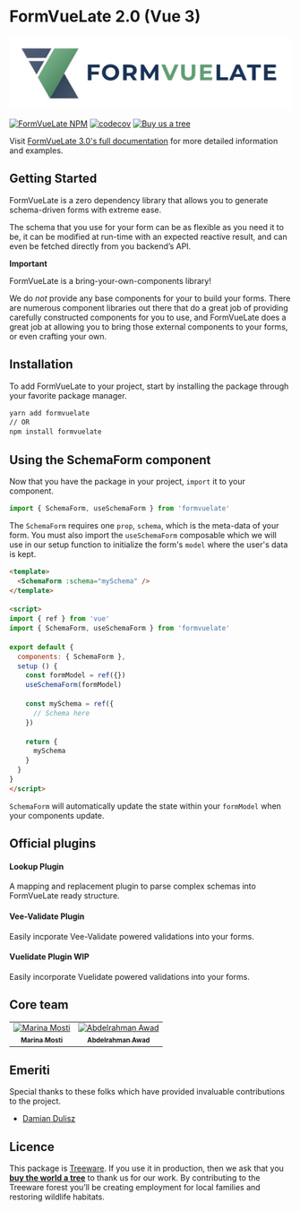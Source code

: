 # FormVueLate 2.0 (Vue 3)

![FormVueLate Logo](https://raw.githubusercontent.com/formvuelate/formvuelate/main/docs/3.x/src/.vuepress/public/formvuelate-logo.jpg)

[![FormVueLate NPM](https://img.shields.io/npm/v/formvuelate?color=42b883)](https://www.npmjs.com/package/formvuelate)
[![codecov](https://codecov.io/gh/formvuelate/formvuelate/branch/main/graph/badge.svg?token=iWOPoK4CRg)](https://codecov.io/gh/formvuelate/formvuelate)
[![Buy us a tree](https://img.shields.io/badge/Treeware-%F0%9F%8C%B3-lightgreen)](https://plant.treeware.earth/formvuelate/formvuelate)

Visit [FormVueLate 3.0's full documentation](https://formvuelate.js.org/#getting-started) for more detailed information and examples.

## Getting Started

FormVueLate is a zero dependency library that allows you to generate schema-driven forms with extreme ease.

The schema that you use for your form can be as flexible as you need it to be, it can be modified at run-time with an expected reactive result, and can even be fetched directly from you backend’s API.

**Important**

FormVueLate is a bring-your-own-components library!

We do _not_ provide any base components for your to build your forms. There are numerous component libraries out there that do a great job of providing carefully constructed components for you to use, and FormVueLate does a great job at allowing you to bring those external components to your forms, or even crafting your own.

## Installation

To add FormVueLate to your project, start by installing the package through your favorite package manager.

```bash
yarn add formvuelate
// OR
npm install formvuelate
```

## Using the SchemaForm component

Now that you have the package in your project, `import` it to your component.

```javascript
import { SchemaForm, useSchemaForm } from 'formvuelate'
```

The `SchemaForm` requires one `prop`, `schema`, which is the meta-data of your form. You must also import the `useSchemaForm` composable which we will use in our setup function to initialize the form's `model` where the user's data is kept.

```html
<template>
  <SchemaForm :schema="mySchema" />
</template>

<script>
import { ref } from 'vue'
import { SchemaForm, useSchemaForm } from 'formvuelate'

export default {
  components: { SchemaForm },
  setup () {
    const formModel = ref({})
    useSchemaForm(formModel)

    const mySchema = ref({
      // Schema here
    })

    return {
      mySchema
    }
  }
}
</script>
```

`SchemaForm` will automatically update the state within your `formModel` when your components update.

## Official plugins
#### Lookup Plugin
A mapping and replacement plugin to parse complex schemas into FormVueLate ready structure.

#### Vee-Validate Plugin
Easily incporate Vee-Validate powered validations into your forms.
#### Vuelidate Plugin WIP
Easily incorporate Vuelidate powered validations into your forms.

## Core team

<table>
  <tr>
    <td align="center">
      <a href="https://github.com/marina-mosti">
        <img src="https://avatars2.githubusercontent.com/u/14843771?s=460&u=1d11d62c22d38c01d73e6c92587bd567f4e51d27&v=4" width="120px;" alt="Marina Mosti"/>
        <br />
        <sub><b>Marina Mosti</b></sub>
      </a>
    </td>
    <td align="center">
      <a href="https://github.com/logaretm">
        <img src="https://avatars.githubusercontent.com/u/6261322?v=4" width="120px;" alt="Abdelrahman Awad"/>
        <br />
        <sub><b>Abdelrahman Awad</b></sub>
      </a>
    </td>
  </tr>
</table>

## Emeriti

Special thanks to these folks which have provided invaluable contributions to the project.
<ul>
  <li><a href="https://github.com/shentao">Damian Dulisz</a></li>
</ul>

## Licence

This package is [Treeware](https://treeware.earth). If you use it in production, then we ask that you [**buy the world a tree**](https://plant.treeware.earth/formvuelate/formvuelate) to thank us for our work. By contributing to the Treeware forest you’ll be creating employment for local families and restoring wildlife habitats.

